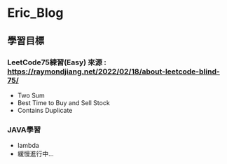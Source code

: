 # Eric_Blog

## 學習目標

### LeetCode75練習(Easy) 來源 : https://raymondjiang.net/2022/02/18/about-leetcode-blind-75/
* Two Sum
* Best Time to Buy and Sell Stock
* Contains Duplicate

### JAVA學習
* lambda
* 緩慢進行中...

